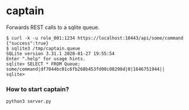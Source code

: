 # captain

Forwards REST calls to a sqlite queue.

```console
$ curl -k -u role_001:1234 https://localhost:10443/api/some/command
{"success":true}
$ sqlite3 /tmp/captain.queue
SQLite version 3.31.1 2020-01-27 19:55:54
Enter ".help" for usage hints.
sqlite> SELECT * FROM Queue;
some/command|df7044bc01c6fb268b453fd00c08298d|0|1646751944||
sqlite>
```

### How to start captain? 

```console
python3 server.py
```
